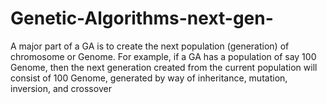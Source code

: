 # Genetic-Algorithms-next-gen-
A major part of a GA is to create the next population (generation) of chromosome or Genome. For example, if a GA has a population of say 100 Genome, then the next generation created from the current population will consist of 100 Genome, generated by way of inheritance, mutation, inversion, and crossover

